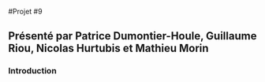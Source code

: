 #Projet #9
## Présenté par Patrice Dumontier-Houle, Guillaume Riou, Nicolas Hurtubis et Mathieu Morin

### Introduction
